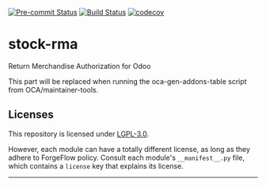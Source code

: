 
<!-- /!\ Non OCA Context : Set here the badge of your runbot / runboat instance. -->
[![Pre-commit Status](https://github.com/ForgeFlow/https://github.com/ForgeFlow/stock-rma/actions/workflows/pre-commit.yml/badge.svg?branch=16.0)](https://github.com/ForgeFlow/https://github.com/ForgeFlow/stock-rma/actions/workflows/pre-commit.yml?query=branch%3A16.0)
[![Build Status](https://github.com/ForgeFlow/https://github.com/ForgeFlow/stock-rma/actions/workflows/test.yml/badge.svg?branch=16.0)](https://github.com/ForgeFlow/https://github.com/ForgeFlow/stock-rma/actions/workflows/test.yml?query=branch%3A16.0)
[![codecov](https://codecov.io/gh/ForgeFlow/https://github.com/ForgeFlow/stock-rma/branch/16.0/graph/badge.svg)](https://codecov.io/gh/ForgeFlow/https://github.com/ForgeFlow/stock-rma)
<!-- /!\ Non OCA Context : Set here the badge of your translation instance. -->

<!-- /!\ do not modify above this line -->

# stock-rma

Return Merchandise Authorization for Odoo

<!-- /!\ do not modify below this line -->

<!-- prettier-ignore-start -->

[//]: # (addons)

This part will be replaced when running the oca-gen-addons-table script from OCA/maintainer-tools.

[//]: # (end addons)

<!-- prettier-ignore-end -->

## Licenses

This repository is licensed under [LGPL-3.0](LICENSE).

However, each module can have a totally different license, as long as they adhere to ForgeFlow
policy. Consult each module's `__manifest__.py` file, which contains a `license` key
that explains its license.

----
<!-- /!\ Non OCA Context : Set here the full description of your organization. -->
